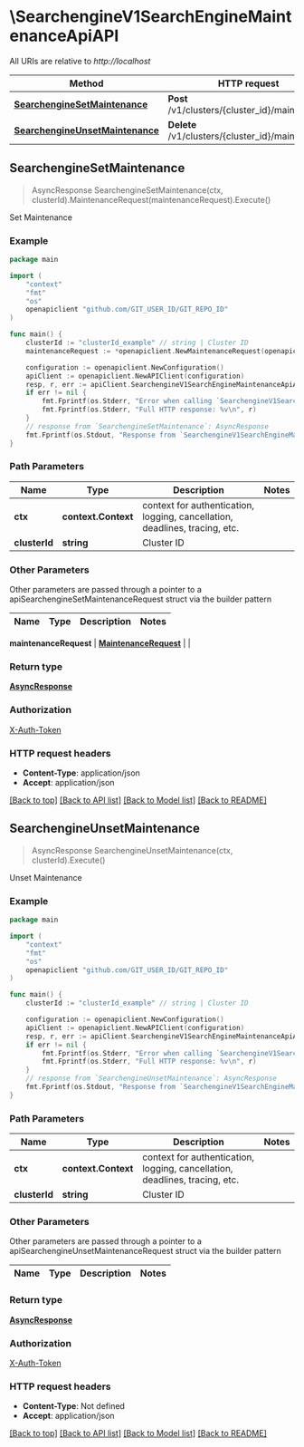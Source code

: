 # \SearchengineV1SearchEngineMaintenanceApiAPI

All URIs are relative to *http://localhost*

Method | HTTP request | Description
------------- | ------------- | -------------
[**SearchengineSetMaintenance**](SearchengineV1SearchEngineMaintenanceApiAPI.md#SearchengineSetMaintenance) | **Post** /v1/clusters/{cluster_id}/maintenance | Set Maintenance
[**SearchengineUnsetMaintenance**](SearchengineV1SearchEngineMaintenanceApiAPI.md#SearchengineUnsetMaintenance) | **Delete** /v1/clusters/{cluster_id}/maintenance | Unset Maintenance



## SearchengineSetMaintenance

> AsyncResponse SearchengineSetMaintenance(ctx, clusterId).MaintenanceRequest(maintenanceRequest).Execute()

Set Maintenance



### Example

```go
package main

import (
	"context"
	"fmt"
	"os"
	openapiclient "github.com/GIT_USER_ID/GIT_REPO_ID"
)

func main() {
	clusterId := "clusterId_example" // string | Cluster ID
	maintenanceRequest := *openapiclient.NewMaintenanceRequest(openapiclient.DayOfWeek("MON"), "StartMinute_example", "StartTime_example", "TermHour_example") // MaintenanceRequest | 

	configuration := openapiclient.NewConfiguration()
	apiClient := openapiclient.NewAPIClient(configuration)
	resp, r, err := apiClient.SearchengineV1SearchEngineMaintenanceApiAPI.SearchengineSetMaintenance(context.Background(), clusterId).MaintenanceRequest(maintenanceRequest).Execute()
	if err != nil {
		fmt.Fprintf(os.Stderr, "Error when calling `SearchengineV1SearchEngineMaintenanceApiAPI.SearchengineSetMaintenance``: %v\n", err)
		fmt.Fprintf(os.Stderr, "Full HTTP response: %v\n", r)
	}
	// response from `SearchengineSetMaintenance`: AsyncResponse
	fmt.Fprintf(os.Stdout, "Response from `SearchengineV1SearchEngineMaintenanceApiAPI.SearchengineSetMaintenance`: %v\n", resp)
}
```

### Path Parameters


Name | Type | Description  | Notes
------------- | ------------- | ------------- | -------------
**ctx** | **context.Context** | context for authentication, logging, cancellation, deadlines, tracing, etc.
**clusterId** | **string** | Cluster ID | 

### Other Parameters

Other parameters are passed through a pointer to a apiSearchengineSetMaintenanceRequest struct via the builder pattern


Name | Type | Description  | Notes
------------- | ------------- | ------------- | -------------

 **maintenanceRequest** | [**MaintenanceRequest**](MaintenanceRequest.md) |  | 

### Return type

[**AsyncResponse**](AsyncResponse.md)

### Authorization

[X-Auth-Token](../README.md#X-Auth-Token)

### HTTP request headers

- **Content-Type**: application/json
- **Accept**: application/json

[[Back to top]](#) [[Back to API list]](../README.md#documentation-for-api-endpoints)
[[Back to Model list]](../README.md#documentation-for-models)
[[Back to README]](../README.md)


## SearchengineUnsetMaintenance

> AsyncResponse SearchengineUnsetMaintenance(ctx, clusterId).Execute()

Unset Maintenance



### Example

```go
package main

import (
	"context"
	"fmt"
	"os"
	openapiclient "github.com/GIT_USER_ID/GIT_REPO_ID"
)

func main() {
	clusterId := "clusterId_example" // string | Cluster ID

	configuration := openapiclient.NewConfiguration()
	apiClient := openapiclient.NewAPIClient(configuration)
	resp, r, err := apiClient.SearchengineV1SearchEngineMaintenanceApiAPI.SearchengineUnsetMaintenance(context.Background(), clusterId).Execute()
	if err != nil {
		fmt.Fprintf(os.Stderr, "Error when calling `SearchengineV1SearchEngineMaintenanceApiAPI.SearchengineUnsetMaintenance``: %v\n", err)
		fmt.Fprintf(os.Stderr, "Full HTTP response: %v\n", r)
	}
	// response from `SearchengineUnsetMaintenance`: AsyncResponse
	fmt.Fprintf(os.Stdout, "Response from `SearchengineV1SearchEngineMaintenanceApiAPI.SearchengineUnsetMaintenance`: %v\n", resp)
}
```

### Path Parameters


Name | Type | Description  | Notes
------------- | ------------- | ------------- | -------------
**ctx** | **context.Context** | context for authentication, logging, cancellation, deadlines, tracing, etc.
**clusterId** | **string** | Cluster ID | 

### Other Parameters

Other parameters are passed through a pointer to a apiSearchengineUnsetMaintenanceRequest struct via the builder pattern


Name | Type | Description  | Notes
------------- | ------------- | ------------- | -------------


### Return type

[**AsyncResponse**](AsyncResponse.md)

### Authorization

[X-Auth-Token](../README.md#X-Auth-Token)

### HTTP request headers

- **Content-Type**: Not defined
- **Accept**: application/json

[[Back to top]](#) [[Back to API list]](../README.md#documentation-for-api-endpoints)
[[Back to Model list]](../README.md#documentation-for-models)
[[Back to README]](../README.md)

